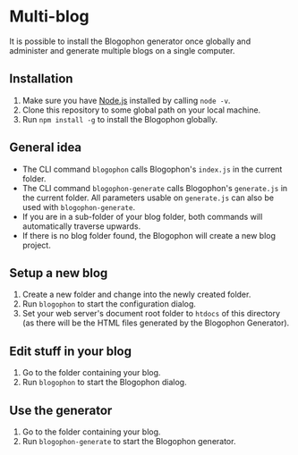 Multi-blog
==========

It is possible to install the Blogophon generator once globally and administer and generate multiple blogs on a single computer.

Installation
------------

1. Make sure you have [Node.js](https://nodejs.org/) installed by calling `node -v`.
1. Clone this repository to some global path on your local machine.
1. Run `npm install -g` to install the Blogophon globally.

General idea
------------

* The CLI command `blogophon` calls Blogophon's `index.js` in the current folder.
* The CLI command `blogophon-generate` calls Blogophon's `generate.js` in the current folder. All parameters usable on `generate.js` can also be used with `blogophon-generate`.
* If you are in a sub-folder of your blog folder, both commands will automatically traverse upwards.
* If there is no blog folder found, the Blogophon will create a new blog project.

Setup a new blog
----------------

1. Create a new folder and change into the newly created folder.
1. Run `blogophon` to start the configuration dialog.
1. Set your web server's document root folder to `htdocs` of this directory (as there will be the HTML files generated by the Blogophon Generator).

Edit stuff in your blog
-----------------------

1. Go to the folder containing your blog.
1. Run `blogophon` to start the Blogophon dialog.

Use the generator
-----------------

1. Go to the folder containing your blog.
1. Run `blogophon-generate` to start the Blogophon generator.
